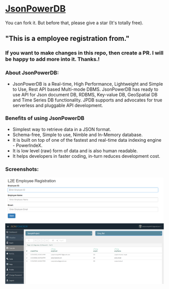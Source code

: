 # [JsonPowerDB](https://login2explore.com/jpdb/)
You can fork it. But before that, please give a star (It's totally free).
## "This is a employee registration from."
### If you want to make changes in this repo, then create a PR. I will be happy to add more into it. Thanks.!
### About JsonPowerDB:
- JsonPowerDB is a Real-time, High Performance, Lightweight and Simple to Use, Rest API based Multi-mode DBMS. JsonPowerDB has ready to use API for Json document DB, RDBMS, Key-value DB, GeoSpatial DB and Time Series DB functionality. JPDB supports and advocates for true serverless and pluggable API development.
### Benefits of using JsonPowerDB
- Simplest way to retrieve data in a JSON format.
- Schema-free, Simple to use, Nimble and In-Memory database.
- It is built on top of one of the fastest and real-time data indexing engine - PowerIndeX.
- It is low level (raw) form of data and is also human readable.
- It helps developers in faster coding, in-turn reduces development cost.
### Screenshots:
![This is an image](./screenshots/form.png)
![This is an image](./screenshots/jpdb.png)

